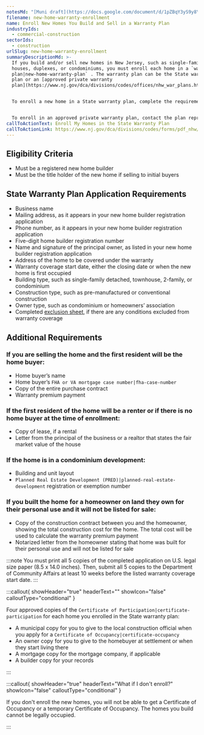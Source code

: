 ```yaml
---
notesMd: "[Muni draft](https://docs.google.com/document/d/1pZBqY3yS9y8Y3MMSHqwvTFtdlYvuxhWKK70fUqsXRSY/edit)"
filename: new-home-warranty-enrollment
name: Enroll New Homes You Build and Sell in a Warranty Plan
industryIds:
  - commercial-construction
sectorIds:
  - construction
urlSlug: new-home-warranty-enrollment
summaryDescriptionMd: >-
  If you build and/or sell new homes in New Jersey, such as single-family
  houses, duplexes, or condominiums, you must enroll each home in a `warranty
  plan|new-home-warranty-plan` . The warranty plan can be the State warranty
  plan or an [approved private warranty
  plan](https://www.nj.gov/dca/divisions/codes/offices/nhw_war_plans.html).


  To enroll a new home in a State warranty plan, complete the requirements below.


  To enroll in an approved private warranty plan, contact the plan representative.
callToActionText: Enroll My Homes in the State Warranty Plan
callToActionLink: https://www.nj.gov/dca/divisions/codes/forms/pdf_nhw/COP_App.pdf
---
```


## Eligibility Criteria

- Must be a registered new home builder
- Must be the title holder of the new home if selling to initial buyers

## State Warranty Plan Application Requirements

- Business name
- Mailing address, as it appears in your new home builder registration application
- Phone number, as it appears in your new home builder registration application
- Five-digit home builder registration number
- Name and signature of the principal owner, as listed in your new home builder registration application
- Address of the home to be covered under the warranty
- Warranty coverage start date, either the closing date or when the new home is first occupied
- Building type, such as single-family detached, townhouse, 2-family, or condominium
- Construction type, such as pre-manufactured or conventional construction
- Owner type, such as condominium or homeowners’ association
- Completed [exclusion sheet](https://www.nj.gov/dca/codes/forms/pdf_nhw/Exclusions.pdf), if there are any conditions excluded from warranty coverage

## Additional Requirements

### If you are selling the home and the first resident will be the home buyer:

- Home buyer’s name
- Home buyer’s `FHA or VA mortgage case number|fha-case-number`
- Copy of the entire purchase contract
- Warranty premium payment

### If the first resident of the home will be a renter or if there is no home buyer at the time of enrollment:

- Copy of lease, if a rental
- Letter from the principal of the business or a realtor that states the fair market value of the house

### If the home is in a condominium development:

- Building and unit layout
- `Planned Real Estate Development (PRED)|planned-real-estate-development` registration or exemption number

### If you built the home for a homeowner on land they own for their personal use and it will not be listed for sale:

- Copy of the construction contract between you and the homeowner, showing the total construction cost for the home. The total cost will be used to calculate the warranty premium payment
- Notarized letter from the homeowner stating that home was built for their personal use and will not be listed for sale

:::note
You must print all 5 copies of the completed application on U.S. legal size paper (8.5 x 14.0 inches). Then, submit all 5 copies to the Department of Community Affairs at least 10 weeks before the listed warranty coverage start date.
:::

:::callout{ showHeader="true" headerText="" showIcon="false" calloutType="conditional" }

Four approved copies of the `Certificate of Participation|certificate-participation` for each home you enrolled in the State warranty plan:

- A municipal copy for you to give to the local construction official when you apply for a `Certificate of Occupancy|certificate-occupancy`
- An owner copy for you to give to the homebuyer at settlement or when they start living there
- A mortgage copy for the mortgage company, if applicable
- A builder copy for your records

:::

:::callout{ showHeader="true" headerText="What if I don't enroll?" showIcon="false" calloutType="conditional" }

If you don't enroll the new homes, you will not be able to get a Certificate of Occupancy or a temporary Certificate of Occupancy. The homes you build cannot be legally occupied.

:::
